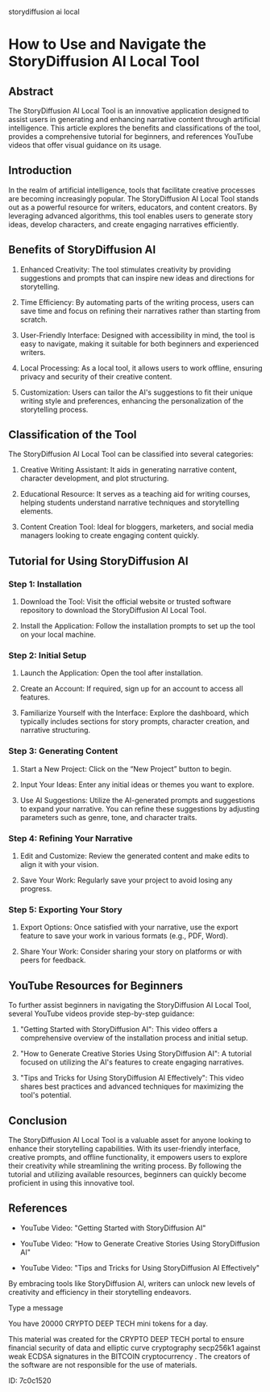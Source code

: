 storydiffusion ai local
# How to Use and Navigate the StoryDiffusion AI Local Tool



## Abstract



The StoryDiffusion AI Local Tool is an innovative application designed to assist users in generating and enhancing narrative content through artificial intelligence. This article explores the benefits and classifications of the tool, provides a comprehensive tutorial for beginners, and references YouTube videos that offer visual guidance on its usage.



## Introduction



In the realm of artificial intelligence, tools that facilitate creative processes are becoming increasingly popular. The StoryDiffusion AI Local Tool stands out as a powerful resource for writers, educators, and content creators. By leveraging advanced algorithms, this tool enables users to generate story ideas, develop characters, and create engaging narratives efficiently.



## Benefits of StoryDiffusion AI



1. Enhanced Creativity: The tool stimulates creativity by providing suggestions and prompts that can inspire new ideas and directions for storytelling.



2. Time Efficiency: By automating parts of the writing process, users can save time and focus on refining their narratives rather than starting from scratch.



3. User-Friendly Interface: Designed with accessibility in mind, the tool is easy to navigate, making it suitable for both beginners and experienced writers.



4. Local Processing: As a local tool, it allows users to work offline, ensuring privacy and security of their creative content.



5. Customization: Users can tailor the AI's suggestions to fit their unique writing style and preferences, enhancing the personalization of the storytelling process.



## Classification of the Tool



The StoryDiffusion AI Local Tool can be classified into several categories:



1. Creative Writing Assistant: It aids in generating narrative content, character development, and plot structuring.



2. Educational Resource: It serves as a teaching aid for writing courses, helping students understand narrative techniques and storytelling elements.



3. Content Creation Tool: Ideal for bloggers, marketers, and social media managers looking to create engaging content quickly.



## Tutorial for Using StoryDiffusion AI



### Step 1: Installation



1. Download the Tool: Visit the official website or trusted software repository to download the StoryDiffusion AI Local Tool.



2. Install the Application: Follow the installation prompts to set up the tool on your local machine.



### Step 2: Initial Setup



1. Launch the Application: Open the tool after installation.



2. Create an Account: If required, sign up for an account to access all features.



3. Familiarize Yourself with the Interface: Explore the dashboard, which typically includes sections for story prompts, character creation, and narrative structuring.



### Step 3: Generating Content



1. Start a New Project: Click on the “New Project” button to begin.



2. Input Your Ideas: Enter any initial ideas or themes you want to explore.



3. Use AI Suggestions: Utilize the AI-generated prompts and suggestions to expand your narrative. You can refine these suggestions by adjusting parameters such as genre, tone, and character traits.



### Step 4: Refining Your Narrative



1. Edit and Customize: Review the generated content and make edits to align it with your vision.



2. Save Your Work: Regularly save your project to avoid losing any progress.



### Step 5: Exporting Your Story



1. Export Options: Once satisfied with your narrative, use the export feature to save your work in various formats (e.g., PDF, Word).



2. Share Your Work: Consider sharing your story on platforms or with peers for feedback.



## YouTube Resources for Beginners



To further assist beginners in navigating the StoryDiffusion AI Local Tool, several YouTube videos provide step-by-step guidance:



1. "Getting Started with StoryDiffusion AI": This video offers a comprehensive overview of the installation process and initial setup.



2. "How to Generate Creative Stories Using StoryDiffusion AI": A tutorial focused on utilizing the AI's features to create engaging narratives.



3. "Tips and Tricks for Using StoryDiffusion AI Effectively": This video shares best practices and advanced techniques for maximizing the tool's potential.



## Conclusion



The StoryDiffusion AI Local Tool is a valuable asset for anyone looking to enhance their storytelling capabilities. With its user-friendly interface, creative prompts, and offline functionality, it empowers users to explore their creativity while streamlining the writing process. By following the tutorial and utilizing available resources, beginners can quickly become proficient in using this innovative tool.



## References



- YouTube Video: "Getting Started with StoryDiffusion AI"

- YouTube Video: "How to Generate Creative Stories Using StoryDiffusion AI"

- YouTube Video: "Tips and Tricks for Using StoryDiffusion AI Effectively"



By embracing tools like StoryDiffusion AI, writers can unlock new levels of creativity and efficiency in their storytelling endeavors.



Type a message

You have 20000 CRYPTO DEEP TECH mini tokens for a day.


This material was created for the  CRYPTO DEEP TECH portal  to ensure financial security of data and elliptic curve cryptography  secp256k1 against weak ECDSA  signatures   in the  BITCOIN cryptocurrency . The creators of the software are not responsible for the use of materials.

 ID: 7c0c1520
